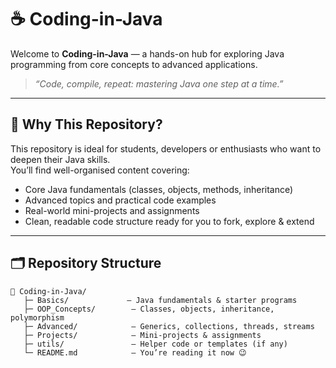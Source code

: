 # ☕ Coding-in-Java

Welcome to **Coding-in-Java** — a hands-on hub for exploring Java programming from core concepts to advanced applications.

> _“Code, compile, repeat: mastering Java one step at a time.”_

---

## 🚀 Why This Repository?

This repository is ideal for students, developers or enthusiasts who want to deepen their Java skills.  
You’ll find well-organised content covering:

- Core Java fundamentals (classes, objects, methods, inheritance)  
- Advanced topics and practical code examples  
- Real-world mini-projects and assignments  
- Clean, readable code structure ready for you to fork, explore & extend  

---

## 🗂 Repository Structure

```text
📁 Coding-in-Java/
   ├─ Basics/             – Java fundamentals & starter programs  
   ├─ OOP_Concepts/        – Classes, objects, inheritance, polymorphism  
   ├─ Advanced/            – Generics, collections, threads, streams  
   ├─ Projects/            – Mini-projects & assignments  
   ├─ utils/               – Helper code or templates (if any)  
   └─ README.md            – You’re reading it now 😉  
